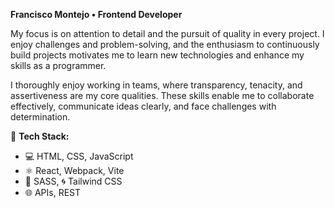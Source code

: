 **Francisco Montejo • Frontend Developer**

My focus is on attention to detail and the pursuit of quality in every project. I enjoy challenges and problem-solving, and the enthusiasm to continuously build projects motivates me to learn new technologies and enhance my skills as a programmer.

I thoroughly enjoy working in teams, where transparency, tenacity, and assertiveness are my core qualities. These skills enable me to collaborate effectively, communicate ideas clearly, and face challenges with determination.

🚀 **Tech Stack:**  
- 💻 HTML, CSS, JavaScript
- ⚛️ React, Webpack, Vite
- 💅 SASS, 🌀 Tailwind CSS
- 🌐 APIs, REST

